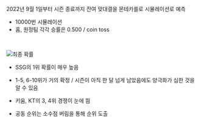
2022년 9월 1일부터 시즌 종료까지 잔여 맞대결을 몬테카를로 시뮬레이션로 예측


- 10000번 시뮬레이션
- 홈, 원정팀 각각 승률은 0.500 / coin toss

<br>


![최종 확률](https://user-images.githubusercontent.com/63768509/229097677-3bd8de45-dfc5-4192-a8df-b09b56d3d315.png)

- SSG의 1위 확률이 매우 높음
- 1-5, 6-10위가 거의 확정 / 시즌이 아직 한 달 넘게 남았음에도 양극화가 심한 것을 알 수 있음
- 키움, KT의 3, 4위 경쟁이 눈에 띔

- 공동 순위는 소수점 버림을 통해 순위 도출
